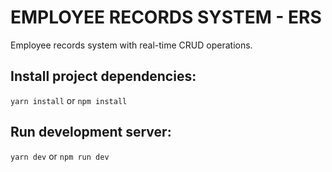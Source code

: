 # EMPLOYEE RECORDS SYSTEM - ERS

Employee records system with real-time CRUD operations.

## Install project dependencies:

`yarn install` or `npm install`

## Run development server:

`yarn dev` or `npm run dev`
